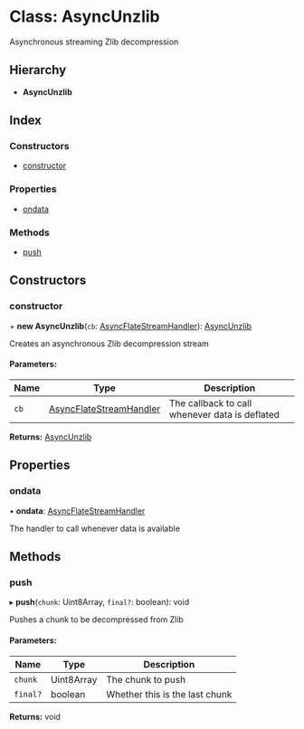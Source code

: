 # Class: AsyncUnzlib

Asynchronous streaming Zlib decompression

## Hierarchy

* **AsyncUnzlib**

## Index

### Constructors

* [constructor](asyncunzlib.md#constructor)

### Properties

* [ondata](asyncunzlib.md#ondata)

### Methods

* [push](asyncunzlib.md#push)

## Constructors

### constructor

\+ **new AsyncUnzlib**(`cb`: [AsyncFlateStreamHandler](../README.md#asyncflatestreamhandler)): [AsyncUnzlib](asyncunzlib.md)

Creates an asynchronous Zlib decompression stream

#### Parameters:

Name | Type | Description |
------ | ------ | ------ |
`cb` | [AsyncFlateStreamHandler](../README.md#asyncflatestreamhandler) | The callback to call whenever data is deflated  |

**Returns:** [AsyncUnzlib](asyncunzlib.md)

## Properties

### ondata

•  **ondata**: [AsyncFlateStreamHandler](../README.md#asyncflatestreamhandler)

The handler to call whenever data is available

## Methods

### push

▸ **push**(`chunk`: Uint8Array, `final?`: boolean): void

Pushes a chunk to be decompressed from Zlib

#### Parameters:

Name | Type | Description |
------ | ------ | ------ |
`chunk` | Uint8Array | The chunk to push |
`final?` | boolean | Whether this is the last chunk  |

**Returns:** void
